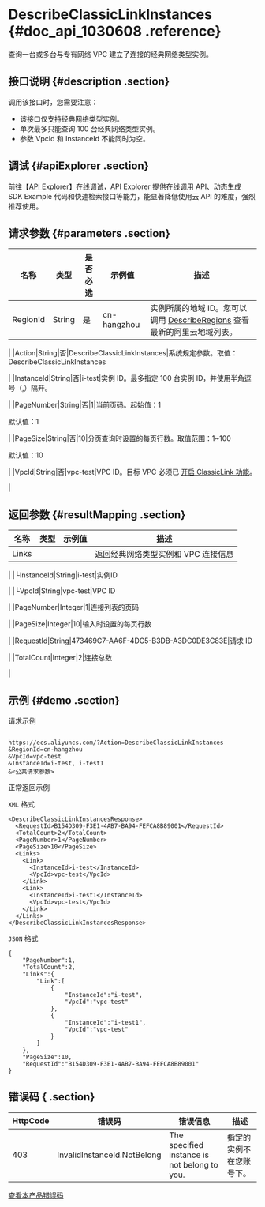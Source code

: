 # DescribeClassicLinkInstances {#doc_api_1030608 .reference}

查询一台或多台与专有网络 VPC 建立了连接的经典网络类型实例。

## 接口说明 {#description .section}

调用该接口时，您需要注意：

-   该接口仅支持经典网络类型实例。
-   单次最多只能查询 100 台经典网络类型实例。
-   参数 VpcId 和 InstanceId 不能同时为空。

## 调试 {#apiExplorer .section}

前往【[API Explorer](https://api.aliyun.com/#product=Ecs&api=DescribeClassicLinkInstances)】在线调试，API Explorer 提供在线调用 API、动态生成 SDK Example 代码和快速检索接口等能力，能显著降低使用云 API 的难度，强烈推荐使用。

## 请求参数 {#parameters .section}

|名称|类型|是否必选|示例值|描述|
|--|--|----|---|--|
|RegionId|String|是|cn-hangzhou|实例所属的地域 ID。您可以调用 [DescribeRegions](~~25609~~) 查看最新的阿里云地域列表。

 |
|Action|String|否|DescribeClassicLinkInstances|系统规定参数。取值：DescribeClassicLinkInstances

 |
|InstanceId|String|否|i-test|实例 ID。最多指定 100 台实例 ID，并使用半角逗号（,）隔开。

 |
|PageNumber|String|否|1|当前页码。起始值：1

 默认值：1

 |
|PageSize|String|否|10|分页查询时设置的每页行数。取值范围：1~100

 默认值：10

 |
|VpcId|String|否|vpc-test|VPC ID。目标 VPC 必须已 [开启 ClassicLink 功能](~~65413~~)。

 |

## 返回参数 {#resultMapping .section}

|名称|类型|示例值|描述|
|--|--|---|--|
|Links| | |返回经典网络类型实例和 VPC 连接信息

 |
|└InstanceId|String|i-test|实例ID

 |
|└VpcId|String|vpc-test|VPC ID

 |
|PageNumber|Integer|1|连接列表的页码

 |
|PageSize|Integer|10|输入时设置的每页行数

 |
|RequestId|String|473469C7-AA6F-4DC5-B3DB-A3DC0DE3C83E|请求 ID

 |
|TotalCount|Integer|2|连接总数

 |

## 示例 {#demo .section}

请求示例

``` {#request_demo}

https://ecs.aliyuncs.com/?Action=DescribeClassicLinkInstances
&RegionId=cn-hangzhou
&VpcId=vpc-test
&InstanceId=i-test, i-test1
&<公共请求参数>

```

正常返回示例

`XML` 格式

``` {#xml_return_success_demo}
<DescribeClassicLinkInstancesResponse>
  <RequestId>B154D309-F3E1-4AB7-BA94-FEFCA8B89001</RequestId>
  <TotalCount>2</TotalCount>
  <PageNumber>1</PageNumber>
  <PageSize>10</PageSize>
  <Links>
    <Link>
      <InstanceId>i-test</InstanceId>
      <VpcId>vpc-test</VpcId>
    </Link>
    <Link>
      <InstanceId>i-test1</InstanceId>
      <VpcId>vpc-test</VpcId>
    </Link>
  </Links>
</DescribeClassicLinkInstancesResponse>

```

`JSON` 格式

``` {#json_return_success_demo}
{
	"PageNumber":1,
	"TotalCount":2,
	"Links":{
		"Link":[
			{
				"InstanceId":"i-test",
				"VpcId":"vpc-test"
			},
			{
				"InstanceId":"i-test1",
				"VpcId":"vpc-test"
			}
		]
	},
	"PageSize":10,
	"RequestId":"B154D309-F3E1-4AB7-BA94-FEFCA8B89001"
}
```

## 错误码 { .section}

|HttpCode|错误码|错误信息|描述|
|--------|---|----|--|
|403|InvalidInstanceId.NotBelong|The specified instance is not belong to you.|指定的实例不在您账号下。|

[查看本产品错误码](https://error-center.aliyun.com/status/product/Ecs)

